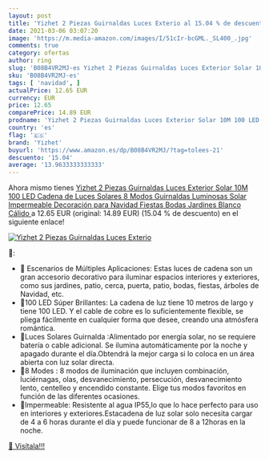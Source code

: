 ```yaml
---
layout: post
title: 'Yizhet 2 Piezas Guirnaldas Luces Exterio al 15.04 % de descuento'
date: 2021-03-06 03:07:20
image: 'https://m.media-amazon.com/images/I/51cIr-bcGML._SL400_.jpg'
comments: true
category: ofertas
author: ring
slug: 'B08B4VR2MJ-es Yizhet 2 Piezas Guirnaldas Luces Exterior Solar 10M 100...'
sku: 'B08B4VR2MJ-es'
tags: [ 'navidad', ]
actualPrice: 12.65 EUR
currency: EUR
price: 12.65
comparePrice: 14.89 EUR
prodname: 'Yizhet 2 Piezas Guirnaldas Luces Exterior Solar 10M 100 LED Cadena de Luces Solares 8 Modos Guirnaldas Luminosas Solar Impermeable Decoración para Navidad  Fiestas  Bodas  Jardines Blanco Cálido '
country: 'es'
flag: '🇪🇸'
brand: 'Yizhet'
buyurl: 'https://www.amazon.es/dp/B08B4VR2MJ/?tag=tolees-21'
descuento: '15.04'
average: '13.9633333333333'
---
```


Ahora mismo tienes [Yizhet 2 Piezas Guirnaldas Luces Exterior Solar 10M 100 LED Cadena de Luces Solares 8 Modos Guirnaldas Luminosas Solar Impermeable Decoración para Navidad  Fiestas  Bodas  Jardines Blanco Cálido ](https://www.amazon.es/dp/B08B4VR2MJ/?tag=tolees-21) a 12.65 EUR (original: 14.89 EUR) (15.04 %  de descuento) en el siguiente enlace!

[![Yizhet 2 Piezas Guirnaldas Luces Exterio](https://m.media-amazon.com/images/I/51cIr-bcGML._SL400_.jpg)](https://www.amazon.es/dp/B08B4VR2MJ/?tag=tolees-21)

🔎:

- 🎄 Escenarios de Múltiples Aplicaciones: Estas luces de cadena son un gran accesorio decorativo para iluminar espacios interiores y exteriores, como sus jardines, patio, cerca, puerta, patio, bodas, fiestas, árboles de Navidad, etc.
- 🎄100 LED Súper Brillantes: La cadena de luz tiene 10 metros de largo y tiene 100 LED. Y el cable de cobre es lo suficientemente flexible, se pliega fácilmente en cualquier forma que desee, creando una atmósfera romántica.
- 🎄Luces Solares Guirnalda :Alimentado por energía solar, no se requiere batería o cable adicional. Se ilumina automáticamente por la noche y apagado durante el día.Obtendrá la mejor carga si lo coloca en un área abierta con luz solar directa.
- 🎄8 Modes : 8 modos de iluminación que incluyen combinación, luciérnagas, olas, desvanecimiento, persecución, desvanecimiento lento, centelleo y encendido constante. Elige tus modos favoritos en función de las diferentes ocasiones.
- 🎄Impermeable: Resistente al agua IP55,lo que lo hace perfecto para uso en interiores y exteriores.Estacadena de luz solar solo necesita cargar de 4 a 6 horas durante el día y puede funcionar de 8 a 12horas en la noche.

[🛒 Visítala!!!](https://www.amazon.es/dp/B08B4VR2MJ/?tag=tolees-21)
